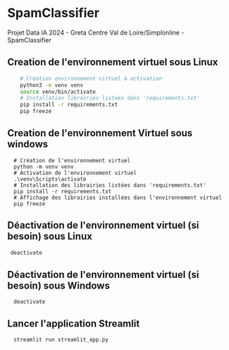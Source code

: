 # SpamClassifier
Projet Data IA 2024 - Greta Centre Val de Loire/Simplonline - SpamClassifier

## Creation de l'environnement virtuel sous Linux
```bash
    # Création environnement virtuel & activation
    python3 -m venv venv
    source venv/bin/activate
    # Installation librairies listées dans 'requirements.txt'
    pip install -r requirements.txt
    pip freeze
```
## Creation de l'environnement Virtuel sous windows
```shell
  # Création de l'environnement virtuel
  python -m venv venv
  # Activation de l'environnement virtuel
  .\venv\Scripts\activate
  # Installation des librairies listées dans 'requirements.txt'
  pip install -r requirements.txt
  # Affichage des librairies installées dans l'environnement virtuel
  pip freeze
```

## Déactivation de l'environnement virtuel (si besoin) sous Linux
```bash
 deactivate 
```

## Déactivation de l'environnement virtuel (si besoin) sous Windows
```shell
  deactivate
```

## Lancer l'application Streamlit
```shell
  streamlit run streamlit_app.py
```
